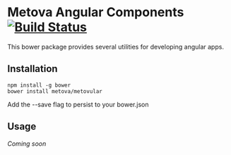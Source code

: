 # Metova Angular Components [![Build Status](https://travis-ci.org/metova/metovular.svg?branch=master)](https://travis-ci.org/metova/metovular)

This bower package provides several utilities for developing angular apps.

## Installation

```
npm install -g bower
bower install metova/metovular
```

Add the --save flag to persist to your bower.json

## Usage

*Coming soon*